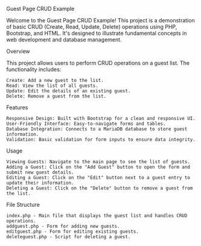 Guest Page CRUD Example

Welcome to the Guest Page CRUD Example! This project is a demonstration of basic CRUD (Create, Read, Update, Delete) operations using PHP, Bootstrap, and HTML. It's designed to illustrate fundamental concepts in web development and database management.

Overview

This project allows users to perform CRUD operations on a guest list. The functionality includes:

    Create: Add a new guest to the list.
    Read: View the list of all guests.
    Update: Edit the details of an existing guest.
    Delete: Remove a guest from the list.

Features

    Responsive Design: Built with Bootstrap for a clean and responsive UI.
    User-Friendly Interface: Easy-to-navigate forms and tables.
    Database Integration: Connects to a MariaDB database to store guest information.
    Validation: Basic validation for form inputs to ensure data integrity.


Usage

    Viewing Guests: Navigate to the main page to see the list of guests.
    Adding a Guest: Click on the "Add Guest" button to open the form and submit new guest details.
    Editing a Guest: Click on the "Edit" button next to a guest entry to update their information.
    Deleting a Guest: Click on the "Delete" button to remove a guest from the list.

File Structure

    index.php - Main file that displays the guest list and handles CRUD operations.
    addguest.php - Form for adding new guests.
    editguest.php - Form for editing existing guests.
    deleteguest.php - Script for deleting a guest.
    
